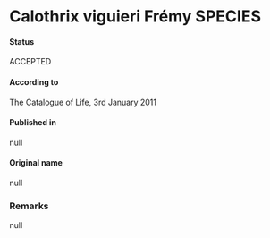# Calothrix viguieri Frémy SPECIES

#### Status
ACCEPTED

#### According to
The Catalogue of Life, 3rd January 2011

#### Published in
null

#### Original name
null

### Remarks
null